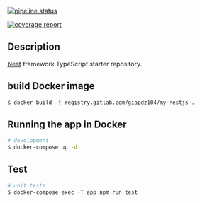 [![pipeline status](https://gitlab.com/giapdz104/my-nestjs/badges/master/pipeline.svg)](https://gitlab.com/giapdz104/my-nestjs/-/commits/master)

[![coverage report](https://gitlab.com/giapdz104/my-nestjs/badges/master/coverage.svg)](https://gitlab.com/giapdz104/my-nestjs/-/commits/master)

## Description

[Nest](https://github.com/nestjs/nest) framework TypeScript starter repository.

## build Docker image

```bash
$ docker build -t registry.gitlab.com/giapdz104/my-nestjs .
```

## Running the app in Docker

```bash
# development
$ docker-compose up -d

```

## Test

```bash
# unit tests
$ docker-compose exec -T app npm run test

```
